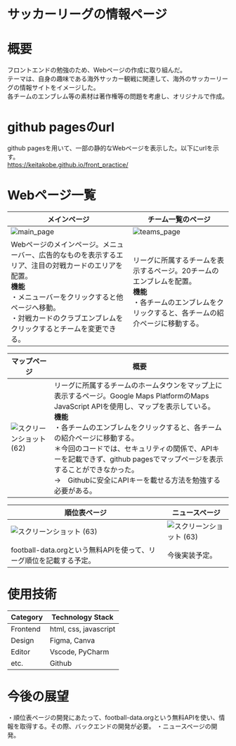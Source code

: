 # サッカーリーグの情報ページ

# 概要
フロントエンドの勉強のため、Webページの作成に取り組んだ。<br>テーマは、自身の趣味である海外サッカー観戦に関連して、海外のサッカーリーグの情報サイトをイメージした。<br>各チームのエンブレム等の素材は著作権等の問題を考慮し、オリジナルで作成。

# github pagesのurl
github pagesを用いて、一部の静的なWebページを表示した。以下にurlを示す。
<br> https://keitakobe.github.io/front_practice/
# Webページ一覧

| メインページ | チーム一覧のページ |
| ---- | ---- |
| ![main_page](https://github.com/keitaKobe/front_practice/assets/155284100/33bbdcbc-6dfa-4b63-98a8-a47dcba47193) | ![teams_page](https://github.com/keitaKobe/front_practice/assets/155284100/cec6d36e-72a1-4dcf-9a79-394b5098f49b) |
| Webページのメインページ。メニューバー、広告的なものを表示するエリア、注目の対戦カードのエリアを配置。<br>**機能**<br> ・メニューバーをクリックすると他ページへ移動。<br> ・対戦カードのクラブエンブレムをクリックするとチームを変更できる。 | リーグに所属するチームを表示するページ。20チームのエンブレムを配置。<br>**機能** <br> ・各チームのエンブレムをクリックすると、各チームの紹介ページに移動する。 |

| マップページ | 概要 |
| ---- | ---- |
| ![スクリーンショット (62)](https://github.com/keitaKobe/front_practice/assets/155284100/faf0f18d-c6c5-442c-b4cd-5bf8738f476e) | リーグに所属するチームのホームタウンをマップ上に表示するページ。Google Maps PlatformのMaps JavaScript APIを使用し、マップを表示している。<br>**機能** <br> ・各チームのエンブレムをクリックすると、各チームの紹介ページに移動する。<br>＊今回のコードでは、セキュリティの関係で、APIキーを記載できず、github pagesでマップページを表示することができなかった。<br>→　Githubに安全にAPIキーを載せる方法を勉強する必要がある。|

| 順位表ページ | ニュースページ |
| ---- | ---- |
| ![スクリーンショット (63)](https://github.com/keitaKobe/front_practice/assets/155284100/c8088824-265b-445d-bcec-860aa7ca63ee) | ![スクリーンショット (63)](https://github.com/keitaKobe/front_practice/assets/155284100/c8088824-265b-445d-bcec-860aa7ca63ee) |
| football-data.orgという無料APIを使って、リーグ順位を記載する予定。 | 今後実装予定。 |




# 使用技術
| Category	 | Technology Stack |
| ---- | ---- |
| Frontend | html, css, javascript |
| Design | Figma, Canva|
| Editor | Vscode, PyCharm|
|etc. | Github |


# 今後の展望
・順位表ページの開発にあたって、football-data.orgという無料APIを使い、情報を取得する。その際、バックエンドの開発が必要。
・ニュースページの開発。

